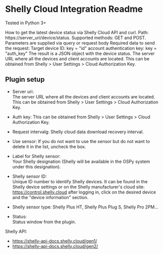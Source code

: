 Shelly Cloud Integration Readme
====

Tested in Python 3+

How to get the latest device status via Shelly Cloud API and curl. Path: https://server_uri/device/status.
Supported methods: GET and POST.
Parameters are supplied via query or request body
Required data to send the request:
Target device ID: key = "id"
account authentication key: key = "auth_key"
The result is a JSON object with the device status.
The server URL where all the devices and client accounts are located. This can be obtained from Shelly > User Settings > Cloud Authorization Key.

Plugin setup
-----------

* Server uri:  
  The server URL where all the devices and client accounts are located. This can be obtained from Shelly > User Settings > Cloud Authorization Key.

* Auth key: 
  This can be obtained from Shelly > User Settings > Cloud Authorization Key.

* Request intervalg: 
  Shelly cloud data download recovery interval.

* Use sensor: 
  If you do not want to use the sensor but do not want to delete it in the list, uncheck the box.

* Label for Shelly sensor:  
  Your Shelly designation (Shelly will be available in the OSPy system under this designation).

* Shelly sensor ID:  
  Unique ID number to identify Shelly devices. It can be found in the Shelly device settings or on the Shelly manufacturer's cloud site: https://control.shelly.cloud after logging in, click on the desired device and the "device information" section.

* Shelly sensor type:
  Shelly Plus HT, Shelly Plus Plug S, Shelly Pro 2PM...

* Status:  
  Status window from the plugin.

Shelly API:
* https://shelly-api-docs.shelly.cloud/gen1/
* https://shelly-api-docs.shelly.cloud/gen2/


